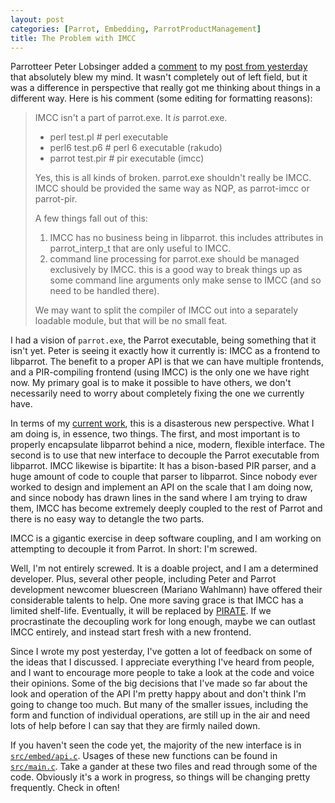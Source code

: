 ```yaml
---
layout: post
categories: [Parrot, Embedding, ParrotProductManagement]
title: The Problem with IMCC
---
```


Parrotteer Peter Lobsinger added a [comment][plobsingcomment] to my
[post from yesterday][embedapiproblems] that absolutely blew my mind. It
wasn't completely out of left field, but it was a difference in perspective
that really got me thinking about things in a different way. Here is his
comment (some editing for formatting reasons):

[plobsingcomment]: /2010/11/09/embedding_problems.html#comment-95966184
[embedapiproblems]: /2010/11/09/embedding_problems.html

> IMCC isn't a part of parrot.exe. It *is* parrot.exe.
>
> * perl test.pl # perl executable
> * perl6 test.p6 # perl 6 executable (rakudo)
> * parrot test.pir # pir executable (imcc)
>
> Yes, this is all kinds of broken. parrot.exe shouldn't really be IMCC. IMCC
> should be provided the same way as NQP, as parrot-imcc or parrot-pir.
>
> A few things fall out of this:
>
> 1. IMCC has no business being in libparrot. this includes attributes in
>    parrot_interp_t that are only useful to IMCC.
> 2. command line processing for parrot.exe should be managed exclusively by
>    IMCC. this is a good way to break things up as some command line
>    arguments only make sense to IMCC (and so need to be handled there).
>
> We may want to split the compiler of IMCC out into a separately loadable
> module, but that will be no small feat.

I had a vision of `parrot.exe`, the Parrot executable, being something that it
isn't yet. Peter is seeing it exactly how it currently is: IMCC as a frontend
to libparrot. The benefit to a proper API is that we can have multiple
frontends, and a PIR-compiling frontend (using IMCC) is the only one we have
right now. My primary goal is to make it possible to have others, we don't
necessarily need to worry about completely fixing the one we currently have.

In terms of my [current work][embedapiproject], this is a disasterous new
perspective. What I am doing is, in essence, two things. The first, and most
important is to properly encapsulate libparrot behind a nice, modern,
flexible interface. The second is to use that new interface to decouple the
Parrot executable from libparrot. IMCC likewise is bipartite: It has a
bison-based PIR parser, and a huge amount of code to couple that parser to
libparrot. Since nobody ever worked to design and implement an API on the
scale that I am doing now, and since nobody has drawn lines in the sand where
I am trying to draw them, IMCC has become extremely deeply coupled to the rest
of Parrot and there is no easy way to detangle the two parts.

[embedapiproject]: /2010/11/06/embedding_api.html

IMCC is a gigantic exercise in deep software coupling, and I am working on
attempting to decouple it from Parrot. In short: I'm screwed.

Well, I'm not entirely screwed. It is a doable project, and I am a determined
developer. Plus, several other people, including Peter and Parrot development
newcomer bluescreen (Mariano Wahlmann) have offered their considerable talents
to help. One more saving grace is that IMCC has a limited shelf-life.
Eventually, it will be replaced by [PIRATE][pirate]. If we procrastinate the
decoupling work for long enough, maybe we can outlast IMCC entirely, and
instead start fresh with a new frontend.

[pirate]: https://github.com/parrot/pir

Since I wrote my post yesterday, I've gotten a lot of feedback on some of the
ideas that I discussed. I appreciate everything I've heard from people, and
I want to encourage more people to take a look at the code and voice their
opinions. Some of the big decisions that I've made so far about the look and
operation of the API I'm pretty happy about and don't think I'm going to
change too much. But many of the smaller issues, including the form and
function of individual operations, are still up in the air and need lots of
help before I can say that they are firmly nailed down.

If you haven't seen the code yet, the majority of the new interface is in
[`src/embed/api.c`][embedapisource]. Usages of these new functions can be
found in [`src/main.c`][maincsource]. Take a gander at these two files and
read through some of the code. Obviously it's a work in progress, so things
will be changing pretty frequently. Check in often!

[embedapisource]: https://github.com/Whiteknight/parrot/blob/master/src/embed/api.c
[maincsource]: https://github.com/Whiteknight/parrot/blob/master/src/main.c
